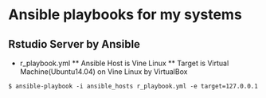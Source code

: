 Ansible playbooks for my systems
==============================

Rstudio Server by Ansible
--------

* r_playbook.yml 
** Ansible Host is Vine Linux
** Target is Virtual Machine(Ubuntu14.04) on Vine Linux by VirtualBox

```
$ ansible-playbook -i ansible_hosts r_playbook.yml -e target=127.0.0.1
```

